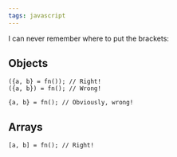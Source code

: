 ```yaml
---
tags: javascript
---
```


I can never remember where to put the brackets:

## Objects

```
({a, b} = fn()); // Right!
({a, b}) = fn(); // Wrong!

{a, b} = fn(); // Obviously, wrong!
```

## Arrays

```
[a, b] = fn(); // Right!
```
